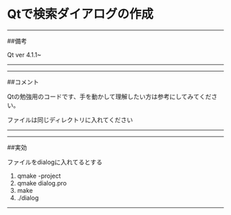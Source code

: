 # Qtで検索ダイアログの作成


***
##備考

Qt ver 4.1.1~
***

***
##コメント

Qtの勉強用のコードです、手を動かして理解したい方は参考にしてみてください。

ファイルは同じディレクトリに入れてください
***
***
##実効

ファイルをdialogに入れてるとする
1.  qmake -project
2.  qmake dialog.pro
3.  make
4.  ./dialog
***
